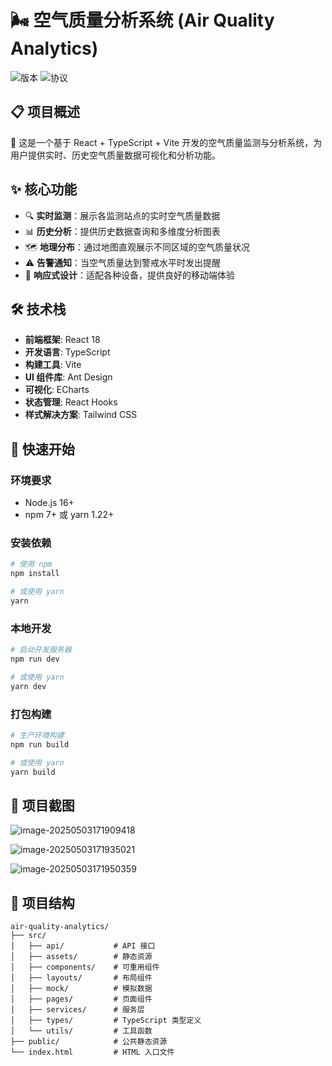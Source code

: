 # 🌬️ 空气质量分析系统 (Air Quality Analytics)

![版本](https://img.shields.io/badge/版本-1.0.0-blue)
![协议](https://img.shields.io/badge/协议-MIT-green)

## 📋 项目概述

🌟 这是一个基于 React + TypeScript + Vite 开发的空气质量监测与分析系统，为用户提供实时、历史空气质量数据可视化和分析功能。

## ✨ 核心功能

- 🔍 **实时监测**：展示各监测站点的实时空气质量数据
- 📊 **历史分析**：提供历史数据查询和多维度分析图表
- 🗺️ **地理分布**：通过地图直观展示不同区域的空气质量状况
- ⚠️ **告警通知**：当空气质量达到警戒水平时发出提醒
- 📱 **响应式设计**：适配各种设备，提供良好的移动端体验

## 🛠️ 技术栈

- **前端框架**: React 18
- **开发语言**: TypeScript
- **构建工具**: Vite
- **UI 组件库**: Ant Design
- **可视化**: ECharts
- **状态管理**: React Hooks
- **样式解决方案**: Tailwind CSS

## 🚀 快速开始

### 环境要求
- Node.js 16+
- npm 7+ 或 yarn 1.22+

### 安装依赖
```bash
# 使用 npm
npm install

# 或使用 yarn
yarn
```

### 本地开发
```bash
# 启动开发服务器
npm run dev

# 或使用 yarn
yarn dev
```

### 打包构建
```bash
# 生产环境构建
npm run build

# 或使用 yarn
yarn build
```

## 📸 项目截图

![image-20250503171909418](C:\Users\12906\AppData\Roaming\Typora\typora-user-images\image-20250503171909418.png)

![image-20250503171935021](C:\Users\12906\AppData\Roaming\Typora\typora-user-images\image-20250503171935021.png)

![image-20250503171950359](C:\Users\12906\AppData\Roaming\Typora\typora-user-images\image-20250503171950359.png)

## 🧩 项目结构

```
air-quality-analytics/
├── src/
│   ├── api/           # API 接口
│   ├── assets/        # 静态资源
│   ├── components/    # 可重用组件
│   ├── layouts/       # 布局组件
│   ├── mock/          # 模拟数据
│   ├── pages/         # 页面组件
│   ├── services/      # 服务层
│   ├── types/         # TypeScript 类型定义
│   └── utils/         # 工具函数
├── public/            # 公共静态资源
└── index.html         # HTML 入口文件
```

